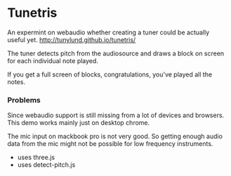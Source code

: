 # Tunetris

An expermint on webaudio whether creating a tuner could be actually useful yet. http://tunylund.github.io/tunetris/

The tuner detects pitch from the audiosource and draws a block on screen for each individual note played.

If you get a full screen of blocks, congratulations, you've played all the notes.

### Problems

Since webaudio support is still missing from a lot of devices and browsers. This demo works mainly just on desktop chrome.

The mic input on mackbook pro is not very good. So getting enough audio data from the mic might not be possible for low frequency instruments.

* uses three.js
* uses detect-pitch.js
